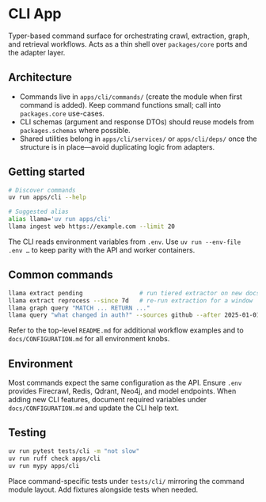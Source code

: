 # CLI App

Typer-based command surface for orchestrating crawl, extraction, graph, and
retrieval workflows. Acts as a thin shell over `packages/core` ports and the
adapter layer.

## Architecture

- Commands live in `apps/cli/commands/` (create the module when first command is
  added). Keep command functions small; call into `packages.core` use-cases.
- CLI schemas (argument and response DTOs) should reuse models from
  `packages.schemas` where possible.
- Shared utilities belong in `apps/cli/services/` or `apps/cli/deps/` once the
  structure is in place—avoid duplicating logic from adapters.

## Getting started

```bash
# Discover commands
uv run apps/cli --help

# Suggested alias
alias llama='uv run apps/cli'
llama ingest web https://example.com --limit 20
```

The CLI reads environment variables from `.env`. Use `uv run --env-file .env …`
to keep parity with the API and worker containers.

## Common commands

```bash
llama extract pending                # run tiered extractor on new docs
llama extract reprocess --since 7d   # re-run extraction for a window
llama graph query "MATCH ... RETURN ..."
llama query "what changed in auth?" --sources github --after 2025-01-01
```

Refer to the top-level `README.md` for additional workflow examples and to
`docs/CONFIGURATION.md` for all environment knobs.

## Environment

Most commands expect the same configuration as the API. Ensure `.env` provides
Firecrawl, Redis, Qdrant, Neo4j, and model endpoints. When adding new CLI
features, document required variables under `docs/CONFIGURATION.md` and update
the CLI help text.

## Testing

```bash
uv run pytest tests/cli -m "not slow"
uv run ruff check apps/cli
uv run mypy apps/cli
```

Place command-specific tests under `tests/cli/` mirroring the command module
layout. Add fixtures alongside tests when needed.
